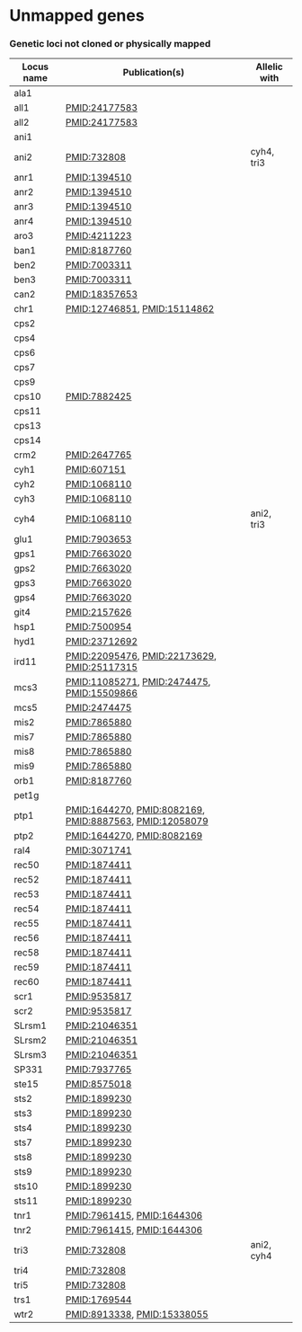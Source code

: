 # Unmapped genes

### Genetic loci not cloned or physically mapped

<table>
 <thead>
  <tr>
   <th>Locus name</th>
   <th>Publication(s)</th>
   <th>Allelic with</th>
  </tr>
 </thead>
 <tbody>
 <tr>
  <td>ala1</td>
  <td>&nbsp;</td>
  <td>&nbsp;</td>
 </tr>
 <tr>
  <td>all1</td>
  <td><a href="http://www.ncbi.nlm.nih.gov/pubmed?term=24177583">PMID:24177583</a></td>
  <td>&nbsp;</td>
 </tr>
 <tr>
  <td>all2</td>
  <td><a href="http://www.ncbi.nlm.nih.gov/pubmed?term=24177583">PMID:24177583</a></td>
  <td>&nbsp;</td>
 </tr>
 <tr>
  <td>ani1</td>
  <td>&nbsp;</td>
  <td>&nbsp;</td>
 </tr>
 <tr>
  <td>ani2</td>
  <td><a href="http://www.ncbi.nlm.nih.gov/pubmed?term=732808">PMID:732808</a></td>
  <td>cyh4, tri3</td>
 </tr>
 <tr>
  <td>anr1</td>
  <td><a href="http://www.ncbi.nlm.nih.gov/pubmed?term=1394510">PMID:1394510</a></td>
  <td>&nbsp;</td>
 </tr>
 <tr>
  <td>anr2</td>
  <td><a href="http://www.ncbi.nlm.nih.gov/pubmed?term=1394510">PMID:1394510</a></td>
  <td>&nbsp;</td>
 </tr>
 <tr>
  <td>anr3</td>
  <td><a href="http://www.ncbi.nlm.nih.gov/pubmed?term=1394510">PMID:1394510</a></td>
  <td>&nbsp;</td>
 </tr>
 <tr>
  <td>anr4</td>
  <td><a href="http://www.ncbi.nlm.nih.gov/pubmed?term=1394510">PMID:1394510</a></td>
  <td>&nbsp;</td>
 </tr>
 <tr>
  <td>aro3</td>
  <td><a href="http://www.ncbi.nlm.nih.gov/pubmed?term=4211223">PMID:4211223</a></td>
  <td>&nbsp;</td>
 </tr>
 <tr>
  <td>ban1</td>
  <td><a href="http://www.ncbi.nlm.nih.gov/pubmed?term=8187760">PMID:8187760</a></td>
  <td>&nbsp;</td>
 </tr>
  <tr>
  <td>ben2</td>
  <td><a href="http://www.ncbi.nlm.nih.gov/pubmed?term=7003311">PMID:7003311</a></td>
  <td>&nbsp;</td>
 </tr>
 <tr>
  <td>ben3</td>
  <td><a href="http://www.ncbi.nlm.nih.gov/pubmed?term=7003311">PMID:7003311</a></td>
  <td>&nbsp;</td>
 </tr>
 <tr>
  <td>can2</td>
  <td><a href="http://www.ncbi.nlm.nih.gov/pubmed?term=18357653">PMID:18357653</a></td>
  <td>&nbsp;</td>
 </tr>
 <tr>
  <td>chr1</td>
  <td><a href="http://www.ncbi.nlm.nih.gov/pubmed?term=12746851">PMID:12746851</a>, <a href="http://www.ncbi.nlm.nih.gov/pubmed?term=15114862">PMID:15114862</a></td>
  <td>&nbsp;</td>
 </tr>
 <tr>
  <td>cps2</td>
  <td>&nbsp;</td>
  <td>&nbsp;</td>
 </tr>
 <tr>
  <td>cps4</td>
  <td>&nbsp;</td>
  <td>&nbsp;</td>
 </tr>
 <tr>
  <td>cps6</td>
  <td>&nbsp;</td>
  <td>&nbsp;</td>
 </tr>
 <tr>
  <td>cps7</td>
  <td>&nbsp;</td>
  <td>&nbsp;</td>
 </tr>
 <tr>
  <td>cps9</td>
  <td>&nbsp;</td>
  <td>&nbsp;</td>
 </tr>
 <tr>
  <td>cps10</td>
  <td><a href="http://www.ncbi.nlm.nih.gov/pubmed?term=7882425">PMID:7882425</a></td>
  <td>&nbsp;</td>
 <tr>
  <td>cps11</td>
  <td>&nbsp;</td>
  <td>&nbsp;</td>
 </tr>
 <tr>
  <td>cps13</td>
  <td>&nbsp;</td>
  <td>&nbsp;</td>
 </tr>
 <tr>
  <td>cps14</td>
  <td>&nbsp;</td>
  <td>&nbsp;</td>
 <tr>
  <td>crm2</td>
  <td><a href="http://www.ncbi.nlm.nih.gov/pubmed?term=2647765">PMID:2647765</a></td>
  <td>&nbsp;</td>
 </tr>
 <tr>
  <td>cyh1</td>
  <td><a href="http://www.ncbi.nlm.nih.gov/pubmed?term=607151">PMID:607151</a></td>
  <td>&nbsp;</td>
 </tr>
 <tr>
  <td>cyh2</td>
  <td><a href="http://www.ncbi.nlm.nih.gov/pubmed?term=1068110">PMID:1068110</a></td>
  <td>&nbsp;</td>
 </tr>
 <tr>
  <td>cyh3</td>
  <td><a href="http://www.ncbi.nlm.nih.gov/pubmed?term=1068110">PMID:1068110</a></td>
  <td>&nbsp;</td>
 </tr>
 <tr>
  <td>cyh4</td>
  <td><a href="http://www.ncbi.nlm.nih.gov/pubmed?term=1068110">PMID:1068110</a></td>
  <td>ani2, tri3</td>
 </tr>
 <tr>
  <td>glu1</td>
  <td><a href="http://www.ncbi.nlm.nih.gov/pubmed?term=7903653">PMID:7903653</a></td>
  <td>&nbsp;</td>
 </tr>
 <tr>
  <td>gps1</td>
  <td><a href="http://www.ncbi.nlm.nih.gov/pubmed?term=7663020">PMID:7663020</a></td>
  <td>&nbsp;</td>
 </tr>
 <tr>
  <td>gps2</td>
  <td><a href="http://www.ncbi.nlm.nih.gov/pubmed?term=7663020">PMID:7663020</a></td>
  <td>&nbsp;</td>
 </tr>
 <tr>
  <td>gps3</td>
  <td><a href="http://www.ncbi.nlm.nih.gov/pubmed?term=7663020">PMID:7663020</a></td>
  <td>&nbsp;</td>
 </tr>
 <tr>
  <td>gps4</td>
  <td><a href="http://www.ncbi.nlm.nih.gov/pubmed?term=7663020">PMID:7663020</a></td>
  <td>&nbsp;</td>
 </tr>
 <tr>
  <td>git4</td>
  <td><a href="http://www.ncbi.nlm.nih.gov/pubmed?term=2157626">PMID:2157626</a></td>
  <td>&nbsp;</td>
 </tr>
 <tr>
  <td>hsp1</td>
  <td><a href="http://www.ncbi.nlm.nih.gov/pubmed?term=7500954">PMID:7500954</a></td>
  <td>&nbsp;</td>
 </tr>
 <tr>
  <td>hyd1</td>
  <td><a href="http://www.ncbi.nlm.nih.gov/pubmed?term=23712692">PMID:23712692</a></td>
  <td>&nbsp;</td>
 </tr>
 <tr>
  <td>ird11</td>
  <td><a href="http://www.ncbi.nlm.nih.gov/pubmed?term=22095476">PMID:22095476</a>, <a href="http://www.ncbi.nlm.nih.gov/pubmed?term=22173629">PMID:22173629</a>, <a href="http://www.ncbi.nlm.nih.gov/pubmed?term=25117315">PMID:25117315</a></td>
  <td>&nbsp;</td>
 </tr>
 <tr>
  <td>mcs3</td>
  <td><a href="http://www.ncbi.nlm.nih.gov/pubmed?term=11085271">PMID:11085271</a>, <a href="http://www.ncbi.nlm.nih.gov/pubmed?term=2474475">PMID:2474475</a>, <a href="http://www.ncbi.nlm.nih.gov/pubmed?term=15509866">PMID:15509866</a></td>
  <td>&nbsp;</td>
 </tr>
 <tr>
  <td>mcs5</td>
  <td><a href="http://www.ncbi.nlm.nih.gov/pubmed?term=2474475">PMID:2474475</a></td>
  <td>&nbsp;</td>
 </tr>
 <tr>
  <td>mis2</td>
  <td><a href="http://www.ncbi.nlm.nih.gov/pubmed?term=7865880">PMID:7865880</a></td>
  <td>&nbsp;</td>
 </tr>
 <tr>
  <td>mis7</td>
  <td><a href="http://www.ncbi.nlm.nih.gov/pubmed?term=7865880">PMID:7865880</a></td>
  <td>&nbsp;</td>
 </tr>
 <tr>
  <td>mis8</td>
  <td><a href="http://www.ncbi.nlm.nih.gov/pubmed?term=7865880">PMID:7865880</a></td>
  <td>&nbsp;</td>
 </tr>
 <tr>
  <td>mis9</td>
  <td><a href="http://www.ncbi.nlm.nih.gov/pubmed?term=7865880">PMID:7865880</a></td>
  <td>&nbsp;</td>
 </tr>
  <tr>
  <td>orb1</td>
  <td><a href="http://www.ncbi.nlm.nih.gov/pubmed?term=8187760">PMID:8187760</a></td>
  <td>&nbsp;</td>
 </tr>
 <tr>
  <td>pet1g</td>
  <td>&nbsp;</td>
  <td>&nbsp;</td>
 </tr>
 <tr>
  <td>ptp1</td>
  <td><a href="http://www.ncbi.nlm.nih.gov/pubmed?term=1644270">PMID:1644270</a>, <a href="http://www.ncbi.nlm.nih.gov/pubmed?term=8082169">PMID:8082169</a>, <a href="http://www.ncbi.nlm.nih.gov/pubmed?term=8887563">PMID:8887563</a>, <a href="http://www.ncbi.nlm.nih.gov/pubmed?term=12058079">PMID:12058079</a></td>
  <td>&nbsp;</td>
 </tr>
 <tr>
  <td>ptp2</td>
  <td><a href="http://www.ncbi.nlm.nih.gov/pubmed?term=1644270">PMID:1644270</a>, <a href="http://www.ncbi.nlm.nih.gov/pubmed?term=8082169">PMID:8082169</a></td>
  <td>&nbsp;</td>
 </tr>
 <tr>
  <td>ral4</td>
  <td><a href="http://www.ncbi.nlm.nih.gov/pubmed?term=3071741">PMID:3071741</a></td>
  <td>&nbsp;</td>
 </tr>
 <tr>
  <td>rec50</td>
  <td><a href="http://www.ncbi.nlm.nih.gov/pubmed?term=1874411">PMID:1874411</a></td>
  <td>&nbsp;</td>
 </tr>
 <tr>
  <td>rec52</td>
  <td><a href="http://www.ncbi.nlm.nih.gov/pubmed?term=1874411">PMID:1874411</a></td>
  <td>&nbsp;</td>
 </tr>
 <tr>
  <td>rec53</td>
  <td><a href="http://www.ncbi.nlm.nih.gov/pubmed?term=1874411">PMID:1874411</a></td>
  <td>&nbsp;</td>
 </tr>
 <tr>
  <td>rec54</td>
  <td><a href="http://www.ncbi.nlm.nih.gov/pubmed?term=1874411">PMID:1874411</a></td>
  <td>&nbsp;</td>
 </tr>
 <tr>
  <td>rec55</td>
  <td><a href="http://www.ncbi.nlm.nih.gov/pubmed?term=1874411">PMID:1874411</a></td>
  <td>&nbsp;</td>
 </tr>
 <tr>
  <td>rec56</td>
  <td><a href="http://www.ncbi.nlm.nih.gov/pubmed?term=1874411">PMID:1874411</a></td>
  <td>&nbsp;</td>
 </tr>
 <tr>
  <td>rec58</td>
  <td><a href="http://www.ncbi.nlm.nih.gov/pubmed?term=1874411">PMID:1874411</a></td>
  <td>&nbsp;</td>
 </tr>
 <tr>
  <td>rec59</td>
  <td><a href="http://www.ncbi.nlm.nih.gov/pubmed?term=1874411">PMID:1874411</a></td>
  <td>&nbsp;</td>
 </tr>
 <tr>
  <td>rec60</td>
  <td><a href="http://www.ncbi.nlm.nih.gov/pubmed?term=1874411">PMID:1874411</a></td>
  <td>&nbsp;</td>
 </tr>
 <tr>
  <td>scr1</td>
  <td><a href="http://www.ncbi.nlm.nih.gov/pubmed?term=9535817">PMID:9535817</a></td>
  <td>&nbsp;</td>
 </tr>
 <tr>
  <td>scr2</td>
  <td><a href="http://www.ncbi.nlm.nih.gov/pubmed?term=9535817">PMID:9535817</a></td>
  <td>&nbsp;</td>
 </tr>
 <tr>
  <td>SLrsm1</td>
  <td><a href="http://www.ncbi.nlm.nih.gov/pubmed?term=21046351">PMID:21046351</a></td>
  <td>&nbsp;</td>
 </tr>
 <tr>
  <td>SLrsm2</td>
  <td><a href="http://www.ncbi.nlm.nih.gov/pubmed?term=21046351">PMID:21046351</a></td>
  <td>&nbsp;</td>
 </tr>
 <tr>
  <td>SLrsm3</td>
  <td><a href="http://www.ncbi.nlm.nih.gov/pubmed?term=21046351">PMID:21046351</a></td>
  <td>&nbsp;</td>
 </tr>
 <tr>
  <td>SP331</td>
  <td><a href="http://www.ncbi.nlm.nih.gov/pubmed?term=7937765">PMID:7937765</a></td>
  <td>&nbsp;</td>
 </tr>
 <tr>
  <td>ste15</td>
  <td><a href="http://www.ncbi.nlm.nih.gov/pubmed?term=8575018">PMID:8575018</a></td>
  <td>&nbsp;</td>
 </tr>
 <tr>
  <td>sts2</td>
  <td><a href="http://www.ncbi.nlm.nih.gov/pubmed?term=1899230">PMID:1899230</a></td>
  <td>&nbsp;</td>
 </tr>
 <tr>
  <td>sts3</td>
  <td><a href="http://www.ncbi.nlm.nih.gov/pubmed?term=1899230">PMID:1899230</a></td>
  <td>&nbsp;</td>
 </tr>
 <tr>
  <td>sts4</td>
  <td><a href="http://www.ncbi.nlm.nih.gov/pubmed?term=1899230">PMID:1899230</a></td>
  <td>&nbsp;</td>
 </tr>
 <tr>
  <td>sts7</td>
  <td><a href="http://www.ncbi.nlm.nih.gov/pubmed?term=1899230">PMID:1899230</a></td>
  <td>&nbsp;</td>
 </tr>
 <tr>
  <td>sts8</td>
  <td><a href="http://www.ncbi.nlm.nih.gov/pubmed?term=1899230">PMID:1899230</a></td>
  <td>&nbsp;</td>
 </tr>
 <tr>
  <td>sts9</td>
  <td><a href="http://www.ncbi.nlm.nih.gov/pubmed?term=1899230">PMID:1899230</a></td>
  <td>&nbsp;</td>
 </tr>
 <tr>
  <td>sts10</td>
  <td><a href="http://www.ncbi.nlm.nih.gov/pubmed?term=1899230">PMID:1899230</a></td>
  <td>&nbsp;</td>
 </tr>
 <tr>
  <td>sts11</td>
  <td><a href="http://www.ncbi.nlm.nih.gov/pubmed?term=1899230">PMID:1899230</a></td>
  <td>&nbsp;</td>
 </tr>
 <tr>
  <td>tnr1</td>
  <td><a href="http://www.ncbi.nlm.nih.gov/pubmed?term=7961415">PMID:7961415</a>, <a href="http://www.ncbi.nlm.nih.gov/pubmed?term=1644306">PMID:1644306</a></td>
  <td>&nbsp;</td>
 </tr>
 <tr>
  <td>tnr2</td>
  <td><a href="http://www.ncbi.nlm.nih.gov/pubmed?term=7961415">PMID:7961415</a>, <a href="http://www.ncbi.nlm.nih.gov/pubmed?term=1644306">PMID:1644306</a></td>
  <td>&nbsp;</td>
 </tr>
 <tr>
  <td>tri3</td>
  <td><a href="http://www.ncbi.nlm.nih.gov/pubmed?term=732808">PMID:732808</a></td>
  <td>ani2, cyh4</td>
 </tr>
 <tr>
  <td>tri4</td>
  <td><a href="http://www.ncbi.nlm.nih.gov/pubmed?term=732808">PMID:732808</a></td>
  <td>&nbsp;</td>
 </tr>
 <tr>
  <td>tri5</td>
  <td><a href="http://www.ncbi.nlm.nih.gov/pubmed?term=732808">PMID:732808</a></td>
  <td>&nbsp;</td>
 </tr>
 <tr>
  <td>trs1</td>
  <td><a href="http://www.ncbi.nlm.nih.gov/pubmed?term=1769544">PMID:1769544</a></td>
  <td>&nbsp;</td>
 </tr>
 <tr>
  <td>wtr2</td>
  <td><a href="http://www.ncbi.nlm.nih.gov/pubmed?term=8913338">PMID:8913338</a>, <a href="http://www.ncbi.nlm.nih.gov/pubmed?term=15338055">PMID:15338055</a></td>
  <td>&nbsp;</td>
 </tr>
 </tbody>
</table>

